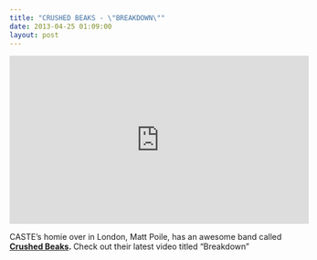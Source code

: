 ```yaml
---
title: "CRUSHED BEAKS - \"BREAKDOWN\""
date: 2013-04-25 01:09:00
layout: post
---
```


<p><iframe frameborder="0" height="295" src="http://www.youtube.com/embed/4zVB4_D32Zw" width="524"></iframe></p>
<p>CASTE&#8217;s homie over in London, Matt Poile, has an awesome band called <strong><a href="http://crushedbeaks.tumblr.com/">Crushed Beaks</a>. </strong>Check out their latest video titled &#8220;Breakdown&#8221;<a href="http://crushedbeaks.tumblr.com/"><br/></a></p>
